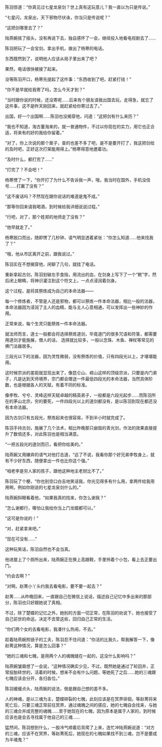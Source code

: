陈羽惊道：“你真见过七星龙泉剑？世上真有这玩意儿？我一直以为只是传说。”

“七星闪，龙泉出，天下邪物尽伏诛，你当只是传说呢？”

“这把剑哪里去了？”

陆燕婉摇了摇头，没有再说下去，独自感怀了一会，继续投入地看电视剧去了……

陈羽把玩了一会宝剑，拿出手机，拨出了杨寒的电话。

东西既然到了，说明他人应该从局子里出来了吧？

果然，电话很快被接了起来。

没等陈羽开口，杨寒先提起了这件事：“东西收到了吧，赶紧打钱！”

“你不是早就给我寄了吗，怎么今天才到？”

“当时跟你说的时候，还没寄呢……后来有个朋友请我出国去玩，走得急，就忘了这件事，这不是昨天刚回来，就赶紧给你寄过去了。”

出国，好一个出国啊……陈羽也没揭穿他，问道：“这把剑有什么来历？”

“我也不知道，淘古董淘来的，就一普通物件，不过以你现在的实力，用它也正合适，将来有的好的我给你留着。”

“对了，你上次说的那个案子，查的也差不多了吧，是不是要开打了，我这把剑给的及时吧，正好这次打架能用得上。”杨寒得意地邀着功。

“及时什么，都打完了……”

“打完了？不会吧！”

杨寒愣了一下，“你开打了为什么不告诉我一声，哦，我当时在国外，手机没信号……打赢了没有？”

“这不废话吗？不然现在跟你说话的难道是鬼不成。”

“那等你回来请我喝酒，到时候给我详细说说过程。”

“行吧，对了，那个姓郑的地师走了没有？”

“他早就走了。”

杨寒脱口而出，随即愣了几秒钟，语气明显透着紧张：“你怎么知道……他来找我了？”

“哦，他从市区离开之前，跟我说过。”

陈羽实在不想揭穿他，闲聊了几句，就挂了电话。

重新拿起古剑，陈羽划破左手食指，用流出的血，在剑身上写下了一个“敕”字，然后闭上眼睛，将神识灌注到这个符文上，一点点浸润着剑身。

这个过程，是将其祭炼成为自己的本命法器——

每一个修炼者，不管是人还是邪物，都可以祭炼一件本命法器，相比一般的法器，本命法器因为浸润了主人的血精，能与主人心意相通，可以发挥出一些神妙的作用。

正常来说，每个生灵只能祭炼一件本命法器。

就法师而言，道士一般都会将选择祭炼道剑，毕竟道门的很多咒语和符箓，都需要用道剑才能施展，僧人的话， 选择就比较多，一般以念珠、木鱼、禅杖等常见的佛门法器居多。

三段光以下的法器，因为灵性微弱，没有祭炼的价值，只有四段光以上，才堪堪能用。

这时候宗派的差距就显现出来了，像昆仑山、崂山这样的顶级宗派，只要是内门弟子，凡是达到天师境界，宗门都会赠送一件最低四段光的本命法器，当然具体阶数，也是根据各人的天赋，有着不同的标准。

像李牧、兮兮、灵峰这样天赋卓越的精英弟子，一般都是六段光起步……而陈羽所在的茅山北宗，穷的要死，一件四段光以上的道剑都没有，是以陈羽到现在都还没有本命法器。

因为古剑只有五段光，祭炼起来也很容易，不到半小时就完成了。

陈羽手持古剑，施展了几个法术，相比昨晚那只崩毁的青光剑，作法的效果直接提升了数倍还多，对此陈羽也是相当满意。

“一把五段光的道剑而已，看把你给美的。”

陆燕婉又用嫌弃的语气对他打击道，“远了不说，我看你那个好兄弟李牧身上，就有不少好东西，随便拿出一件也比你这个强。”

“咱老李是穷人家的孩子，跟他这种地主老财比不了。”

陈羽玩了个梗，“你也别空口白舌地笑话我，你光见得多有什么用，拿两件给我用用啊，例如你刚说的七星龙泉剑什么的。”

陆燕婉斜眼看着他，“如果我真的找来，你怎么谢我？”

“怎么谢都行，哪怕让我给你当上门龙婿都可以。”

“这可是你说的！”

“对，赶紧拿来吧。”

“现在可没有……”

这种玩笑话，陈羽自然也不会当真。

他进屋上了个厕所出来，陆燕婉正在换上高跟鞋，手里拎着个小包，看上去正要出门。

“约会去啊？”

“对啊。赵菁小丫头约我去看电影，要不要一起去？”

赵菁……从昨晚回来，一直跟自己在微信上说话，描述自己记忆中多出来的那部分，陈羽也只好跟她说了真相。

不过，除了楚蝶的记忆之外，她别的方面一切正常，在陈羽的劝说下，她也接受了自己前世的命运，决定不去管这些，回归自己正常的生活。

“你们两个女的去看电影，我凑什么热闹，不去。”

趁着陆燕婉照镜子的工夫，陈羽忍不住问道：“你活的比我久，帮我解答一下，像赵菁这种情况，算是怎么回事？”

“她的三魂和七魄，是用两个人的魂魄缝在一起的，这没什么影响吗？”

陆燕婉皱眉想了一会说，“这种情况确实少见，不过，既然她是通过了轮回井，正常投胎转世的，活着的时候，想来不会有什么问题，等她死了之后……她的三魂跟七魄应该会分开，各归各位。”

陈羽缓缓点头，陆燕婉的说法，倒是跟自己想的差不多。

人的神魂，是以三魂为主，楚蝶碎裂的七魄，此刻应该是在冥界徘徊，等赵菁将来死亡后，只要三魂正常前往冥界，通过魂魄之间的感应，她的七魄自会找来，与她的三魂合并成完整的魂魄……至于她现在的七魄，因为原本是属于人家的，到时候应该也是会去寻找属于他自己的三魂……

猛然间，陈羽想到什么，一股冷气顺着后背爬了上来，连忙冲陆燕婉说道：“对方的三魂，应该不在冥界，等赵菁死后，她现在的七魄如果找不到三魂，岂不是要成为半魂鬼？”
